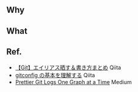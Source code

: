 ## Why
## What
## Ref.
- [【Git】エイリアス晒す＆書き方まとめ](https://qiita.com/YamEiR/items/d98ba009d2925e7eb305) Qiita
- [gitconfig の基本を理解する](https://qiita.com/shionit/items/fb4a1a30538f8d335b35) Qiita
- [Prettier Git Logs One Graph at a Time](https://medium.com/@lucaspenzeymoog/prettier-git-logs-one-graph-at-a-time-d3790a753e6b) Medium

